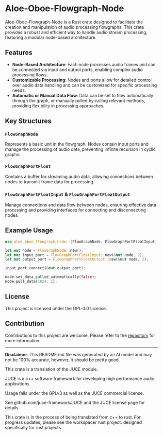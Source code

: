 # Aloe-Oboe-Flowgraph-Node

Aloe-Oboe-Flowgraph-Node is a Rust crate designed to facilitate the creation and manipulation of audio processing flowgraphs. This crate provides a robust and efficient way to handle audio stream processing, featuring a modular node-based architecture.

## Features

- **Node-Based Architecture**: Each node processes audio frames and can be connected via input and output ports, enabling complex audio processing flows.
- **Customizable Processing**: Nodes and ports allow for detailed control over audio data handling and can be customized for specific processing needs.
- **Automatic or Manual Data Flow**: Data can be set to flow automatically through the graph, or manually pulled by calling relevant methods, providing flexibility in processing approaches.

## Key Structures

### `FlowGraphNode`
Represents a basic unit in the flowgraph. Nodes contain input ports and manage the processing of audio data, preventing infinite recursion in cyclic graphs.

### `FlowGraphPortFloat`
Contains a buffer for streaming audio data, allowing connections between nodes to transmit frame data for processing.

### `FlowGraphPortFloatInput` & `FlowGraphPortFloatOutput`
Manage connections and data flow between nodes, ensuring effective data processing and providing interfaces for connecting and disconnecting nodes.

## Example Usage

```rust
use aloe_oboe_flowgraph_node::{FlowGraphNode, FlowGraphPortFloatInput, FlowGraphPortFloatOutput};

let mut node = FlowGraphNode::new();
let mut input_port = FlowGraphPortFloatInput::new(&mut node, 2);
let mut output_port = FlowGraphPortFloatOutput::new(&mut node, 2);

input_port.connect(&mut output_port);

node.set_data_pulled_automatically(false);
node.pull_data(1024, 1);
```

## License

This project is licensed under the GPL-3.0 License.

## Contribution

Contributions to this project are welcome. Please refer to the [repository](https://github.com/klebs6/aloe-rs) for more information.

---
**Disclaimer**: This README.md file was generated by an AI model and may not be 100% accurate, however, it should be pretty good.

This crate is a translation of the JUCE module.

JUCE is a c++ software framework for developing high performance audio applications.

Usage falls under the GPLv3 as well as the JUCE commercial license.

See github.com/juce-framework/JUCE and the JUCE license page for details.

This crate is in the process of being translated from c++ to rust. For progress updates, please see the workspacer rust project. designed specifically for rust projects.
